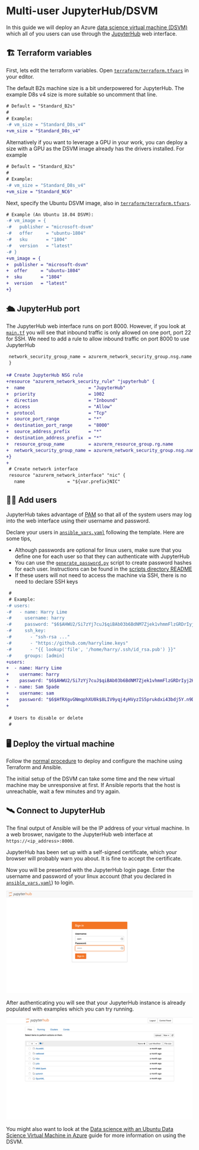 # Multi-user JupyterHub/DSVM

In this guide we will deploy an Azure [data science virtual machine
(DSVM)](https://azure.microsoft.com/en-us/services/virtual-machines/data-science-virtual-machines/)
which all of you users can use through the [JupyterHub](https://jupyter.org/hub)
web interface.

## 🏗️ Terraform variables

First, lets edit the terraform variables. Open
[`terraform/terraform.tfvars`](../terraform/terraform.tfvars) in your editor.

The default B2s machine size is a bit underpowered for JupyterHub. The example
D8s v4 size is more suitable so uncomment that line.

```diff
# Default = "Standard_B2s"
#
# Example:
-# vm_size = "Standard_D8s_v4"
+vm_size = "Standard_D8s_v4"
```

Alternatively if you want to leverage a GPU in your work, you can deploy a size
with a GPU as the DSVM image already has the drivers installed. For example

```diff
# Default = "Standard_B2s"
#
# Example:
-# vm_size = "Standard_D8s_v4"
+vm_size = "Standard_NC6"
```

Next, specify the Ubuntu DSVM image, also in
[`terraform/terraform.tfvars`](../terraform/terraform.tfvars).

```diff
# Example (An Ubuntu 18.04 DSVM):
-# vm_image = {
-#   publisher = "microsoft-dsvm"
-#   offer     = "ubuntu-1804"
-#   sku       = "1804"
-#   version   = "latest"
-# }
+vm_image = {
+  publisher = "microsoft-dsvm"
+  offer     = "ubuntu-1804"
+  sku       = "1804"
+  version   = "latest"
+}
```

## 🛳️ JupyterHub port

The JupyterHub web interface runs on port 8000. However, if you look at
[`main.tf`](../terraform/main.tf) you will see that inbound traffic is only
allowed on one port, port 22 for SSH. We need to add a rule to allow inbound
traffic on port 8000 to use JupyterHub

```diff
 network_security_group_name = azurerm_network_security_group.nsg.name
 }

+# Create JupyterHub NSG rule
+resource "azurerm_network_security_rule" "jupyterhub" {
+  name                        = "JupyterHub"
+  priority                    = 1002
+  direction                   = "Inbound"
+  access                      = "Allow"
+  protocol                    = "Tcp"
+  source_port_range           = "*"
+  destination_port_range      = "8000"
+  source_address_prefix       = "*"
+  destination_address_prefix  = "*"
+  resource_group_name         = azurerm_resource_group.rg.name
+  network_security_group_name = azurerm_network_security_group.nsg.name
+}
+
 # Create network interface
 resource "azurerm_network_interface" "nic" {
   name                = "${var.prefix}NIC"
```

## 👩‍💻 Add users

JupyterHub takes advantage of [PAM](https://en.wikipedia.org/wiki/Linux_PAM) so
that all of the system users may log into the web interface using their username
and password.

Declare your users in [`ansible_vars.yaml`](../ansible/ansible_vars.yaml)
following the template. Here are some tips,

- Although passwords are optional for linux users, make sure that you define one
  for each user so that they can authenticate with JupyterHub
- You can use the [`generate_password.py`](../scripts/generate_password.py)
  script to create password hashes for each user. Instructions can be found in
  the [scripts directory README](../scripts/README.md)
- If these users will not need to access the machine via SSH, there is no need
  to declare SSH keys

```diff
 #
 # Example:
-# users:
-#   - name: Harry Lime
-#     username: harry
-#     password: "$6$AHWU2/Si7zYj7cuJ$qiBAb03b6BdNM7Zjek1vhmmFlzGRDrIyj2H5Fz2jwx/pshy7XrZFrKc8owUGKwT1lmW3x9zANFdryR4MuDT1I/"
-#     ssh_key:
-#       - "ssh-rsa ..."
-#       - "https://github.com/harrylime.keys"
-#       - "{{ lookup('file', '/home/harry/.ssh/id_rsa.pub') }}"
-#     groups: [admin]
+users:
+  - name: Harry Lime
+    username: harry
+    password: "$6$AHWU2/Si7zYj7cuJ$qiBAb03b6BdNM7Zjek1vhmmFlzGRDrIyj2H5Fz2jwx/pshy7XrZFrKc8owUGKwT1lmW3x9zANFdryR4MuDT1I/"
+  - name: Sam Spade
+    username: sam
+    password: "$6$HfRXgvGNmqphXU0k$8LIV9yqj4yHVyzIS5prukdxi43bdj5Y.n9D7qB1njJ5p967hYK3QSBi6jralc6IzmfAyRN2fJOFRxkVYw0ji10"
+

 # Users to disable or delete
 #
```

## 🖥️ Deploy the virtual machine

Follow the [normal procedure](../README.md#how-to-use-this-repository) to
deploy and configure the machine using Terraform and Ansible.

The initial setup of the DSVM can take some time and the new virtual machine may
be unresponsive at first. If Ansible reports that the host is unreachable, wait
a few minutes and try again.

## 🛰️ Connect to JupyterHub

The final output of Ansible will be the IP address of your virtual machine. In a
web broswer, navigate to the JupyterHub web interface at
`https://<ip_address>:8000`.

JupyterHub has been set up with a self-signed certificate, which your browser
will probably warn you about. It is fine to accept the certificate.

Now you will be presented with the JupyterHub login page. Enter the username and
password of your linux account (that you declared in
[`ansible_vars.yaml`](../ansible/ansible_vars.yaml)) to login.

![jupyterhub_login](.images/jupyterhub_login.png)

After authenticating you will see that your JupyterHub instance is already
populated with examples which you can try running.

![jupyterhub_landing](.images/jupyterhub_landing.png)

You might also want to look at the [Data science with an Ubuntu Data Science
Virtual Machine in
Azure](https://docs.microsoft.com/en-us/azure/machine-learning/data-science-virtual-machine/linux-dsvm-walkthrough)
guide for more information on using the DSVM.
